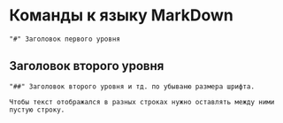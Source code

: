 # Команды к языку MarkDown
```
"#" Заголовок первого уровня
```
## Заголовок второго уровня
``````
"##" Заголовок второго уровня и тд. по убываню размера шрифта.
``````
```
Чтобы текст отображался в разных строках нужно оставлять между ними пустую строку.
```
